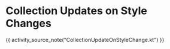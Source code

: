 # Collection Updates on Style Changes

{{ activity_source_note("CollectionUpdateOnStyleChange.kt") }}
